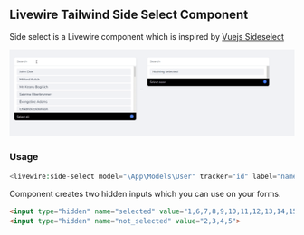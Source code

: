 ## Livewire Tailwind Side Select Component

Side select is a Livewire component which is inspired by  [Vuejs Sideselect](https://github.com/juliorosseti/vue-select-sides)


![Sideselect](selection.gif)

### Usage

```php
<livewire:side-select model="\App\Models\User" tracker="id" label="name"/>
```

Component creates two hidden inputs which you can use on your forms.

```html
<input type="hidden" name="selected" value="1,6,7,8,9,10,11,12,13,14,15,16,17,18,19,20,21">
<input type="hidden" name="not_selected" value="2,3,4,5">
```